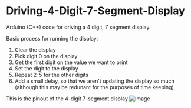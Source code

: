 # Driving-4-Digit-7-Segment-Display
Arduino (C++) code for driving a 4 digit, 7 segment display. 

Basic process for running the display:
  1. Clear the display
  2. Pick digit 0 on the display
  3. Get the first digit on the value we want to print
  4. Set the digit to the display
  5. Repeat 2-5 for the other digits
  6. Add a small delay, so that we aren't updating the display so much (although this may be redunant for the purposes of time keeping) 


This is the pinout of the 4-digit 7-segment display
![image](https://user-images.githubusercontent.com/51938999/175523353-8912d298-0a71-4be3-bbdf-2da6f6d156aa.png)
